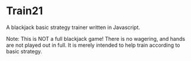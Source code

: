 # Train21
A blackjack basic strategy trainer written in Javascript.

Note: This is NOT a full blackjack game! There is no wagering, and hands are not played out in full.  It is merely intended to help train according to basic strategy.
